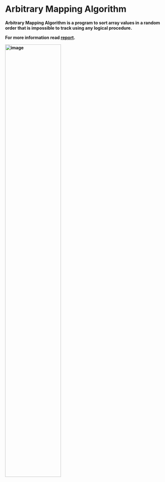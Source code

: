# Arbitrary Mapping Algorithm

<p><strong>Arbitrary Mapping Algorithm<strong> is a program to sort array values in a random order that is impossible to track using any logical procedure.<p>
<p>For more information read <a href = "https://github.com/JayedRafiProjects/arbritary_mapping_algorithm/blob/main/report.pdf">report</a>.<p>
<a href ="https://github.com/JayedRafiProjects/arbritary_mapping_algorithm"><img src="https://github.com/JayedRafiProjects/arbritary_mapping_algorithm/blob/main/image.jpg" alt="image" style="width: 60%; align-content: center;"></a>

